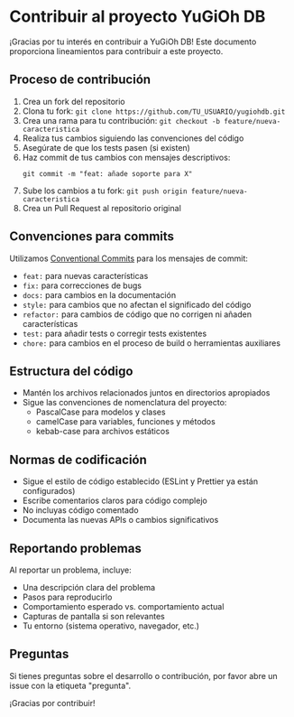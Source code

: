 # Contribuir al proyecto YuGiOh DB

¡Gracias por tu interés en contribuir a YuGiOh DB! Este documento proporciona lineamientos para contribuir a este proyecto.

## Proceso de contribución

1. Crea un fork del repositorio
2. Clona tu fork: `git clone https://github.com/TU_USUARIO/yugiohdb.git`
3. Crea una rama para tu contribución: `git checkout -b feature/nueva-caracteristica`
4. Realiza tus cambios siguiendo las convenciones del código
5. Asegúrate de que los tests pasen (si existen)
6. Haz commit de tus cambios con mensajes descriptivos:
   ```
   git commit -m "feat: añade soporte para X"
   ```
7. Sube los cambios a tu fork: `git push origin feature/nueva-caracteristica`
8. Crea un Pull Request al repositorio original

## Convenciones para commits

Utilizamos [Conventional Commits](https://www.conventionalcommits.org/) para los mensajes de commit:

- `feat:` para nuevas características
- `fix:` para correcciones de bugs
- `docs:` para cambios en la documentación
- `style:` para cambios que no afectan el significado del código
- `refactor:` para cambios de código que no corrigen ni añaden características
- `test:` para añadir tests o corregir tests existentes
- `chore:` para cambios en el proceso de build o herramientas auxiliares

## Estructura del código

- Mantén los archivos relacionados juntos en directorios apropiados
- Sigue las convenciones de nomenclatura del proyecto:
  - PascalCase para modelos y clases
  - camelCase para variables, funciones y métodos
  - kebab-case para archivos estáticos

## Normas de codificación

- Sigue el estilo de código establecido (ESLint y Prettier ya están configurados)
- Escribe comentarios claros para código complejo
- No incluyas código comentado
- Documenta las nuevas APIs o cambios significativos

## Reportando problemas

Al reportar un problema, incluye:

- Una descripción clara del problema
- Pasos para reproducirlo
- Comportamiento esperado vs. comportamiento actual
- Capturas de pantalla si son relevantes
- Tu entorno (sistema operativo, navegador, etc.)

## Preguntas

Si tienes preguntas sobre el desarrollo o contribución, por favor abre un issue con la etiqueta "pregunta".

¡Gracias por contribuir!
